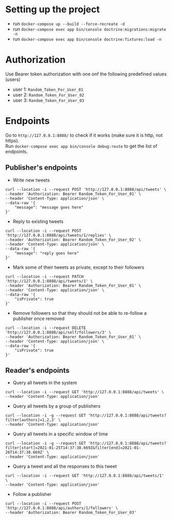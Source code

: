 # Setting up the project
* run `docker-compose up --build --force-recreate -d`
* run `docker-compose exec app bin/console doctrine:migrations:migrate -n`
* run `docker-compose exec app bin/console doctrine:fixtures:load -n`

# Authorization
Use Bearer token authorization with one onf the following predefined values (users)

* user 1: `Random_Token_For_User_01`
* user 2: `Random_Token_For_User_02`
* user 3: `Random_Token_For_User_03`

# Endpoints
Go to `http://127.0.0.1:8888/` to check if it works (make sure it is http, not https).  
Run `docker-compose exec app bin/console debug:route` to get the list of endpoints.

## Publisher's endpoints
* Write new tweets
```
curl --location -i --request POST 'http://127.0.0.1:8888/api/tweets' \
--header 'Authorization: Bearer Random_Token_For_User_01' \
--header 'Content-Type: application/json' \
--data-raw '{
    "message": "message goes here"
}'
```

* Reply to existing tweets
```
curl --location -i --request POST 'http://127.0.0.1:8888/api/tweets/1/replies' \
--header 'Authorization: Bearer Random_Token_For_User_02' \
--header 'Content-Type: application/json' \
--data-raw '{
    "message": "reply goes here"
}'
```

* Mark some of their tweets as private, except to their followers
```
curl --location -i --request PATCH 'http://127.0.0.1:8888/api/tweets/1' \
--header 'Authorization: Bearer Random_Token_For_User_01' \
--header 'Content-Type: application/json' \
--data-raw '{
    "isPrivate": true
}'
```

* Remove followers so that they should not be able to re-follow a publisher once removed
```
curl --location -i --request DELETE 'http://127.0.0.1:8888/api/self/followers/3' \
--header 'Authorization: Bearer Random_Token_For_User_01' \
--header 'Content-Type: application/json' \
--data-raw '{
    "isPrivate": true
}'
```

## Reader's endpoints
* Query all tweets in the system
```
curl --location -i --request GET 'http://127.0.0.1:8888/api/tweets' \
--header 'Content-Type: application/json'
```

* Query all tweets by a group of publishers
```
curl --location -i -g --request GET 'http://127.0.0.1:8888/api/tweets?filter[authors]=1,2,3' \
--header 'Content-Type: application/json'
```

* Query all tweets in a specific window of time
```
curl --location -i -g --request GET 'http://127.0.0.1:8888/api/tweets?filter[start]=2021-01-25T14:37:38.669Z&filter[end]=2021-01-26T14:37:38.669Z' \
--header 'Content-Type: application/json'
```

* Query a tweet and all the responses to this tweet
```
curl --location -i --request GET 'http://127.0.0.1:8888/api/tweets/1' \
--header 'Content-Type: application/json'
```

* Follow a publisher
```
curl --location -i --request POST 'http://127.0.0.1:8888/api/authors/1/followers' \
--header 'Authorization: Bearer Random_Token_For_User_03'
```
